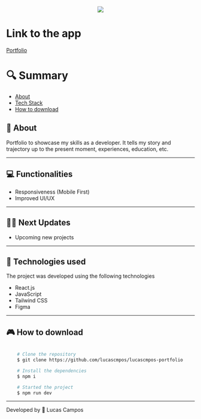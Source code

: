<h1 align="center">
    <img src="https://ik.imagekit.io/4qca61gsh/portfolio.jpg?updatedAt=1714928750797">
    
   
</h1>

# Link to the app

[Portfolio](https://lucascmpos-portfolio.vercel.app/)

# 🔍 Summary

- [About](#-sobre)
- [Tech Stack](#-tecnologias-utilizadas)
- [How to download](#-como-baixar-o-projeto)

## 📗 About

Portfolio to showcase my skills as a developer. It tells my story and trajectory up to the present moment, experiences, education, etc.

---

## 💻 Functionalities

- Responsiveness (Mobile First)
- Improved UI/UX

---

## 👨‍🚀 Next Updates

- Upcoming new projects

---

## 🚀 Technologies used

The project was developed using the following technologies

- React.js
- JavaScript
- Tailwind CSS
- Figma

---

## 🎮 How to download

```bash

    # Clone the repository
    $ git clone https://github.com/lucascmpos/lucascmpos-portfolio

    # Install the dependencies
    $ npm i

    # Started the project
    $ npm run dev
```

---

Developed by 🐉 Lucas Campos
